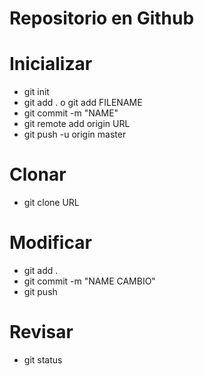 # Repositorio en Github

# Inicializar
* git init
* git add .  o  git add FILENAME
* git commit -m "NAME"
* git remote add origin URL
* git push -u origin master

# Clonar
* git clone URL

# Modificar
* git add .
* git commit -m "NAME CAMBIO"
* git push

# Revisar
* git status
